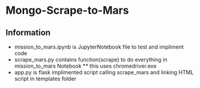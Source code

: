 # Mongo-Scrape-to-Mars

## Information
* mission_to_mars.ipynb is JupyterNotebook file to test and impliment code
* scrape_mars.py contains function(scrape) to do everything in mission_to_mars Notebook
    ** this uses chromedriver.exe  
* app.py is flask implimented script calling scrape_mars and linking HTML script in templates folder